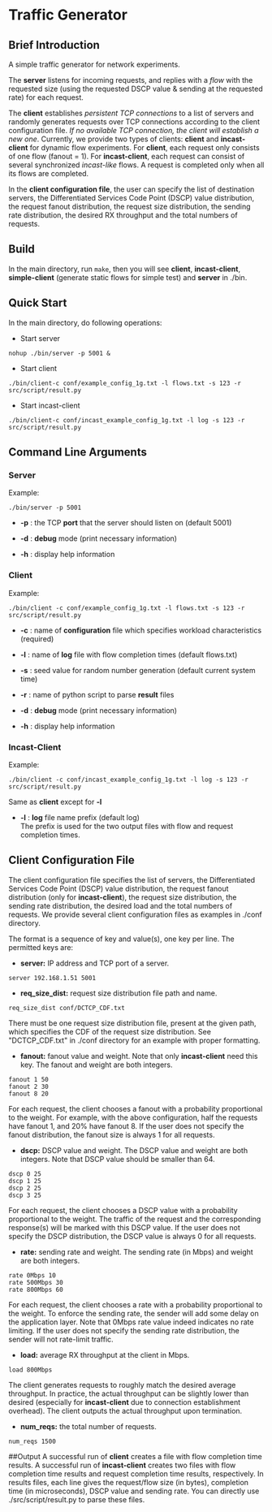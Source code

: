 # Traffic Generator
## Brief Introduction
A simple traffic generator for network experiments.

The **server** listens for incoming requests, and replies with a *flow* with the requested size (using the requested DSCP value & sending at the requested rate) for each request.

The **client** establishes *persistent TCP connections* to a list of servers and randomly generates requests over TCP connections according to the client configuration file. *If no available TCP connection, the client will establish a new one*. Currently, we provide two types of clients: **client** and **incast-client** for dynamic flow experiments. For **client**, each request only consists of one flow (fanout = 1). For **incast-client**, each request can consist of several synchronized *incast-like* flows. A request is completed only when all its flows are completed.  

In the **client configuration file**, the user can specify the list of destination servers, the Differentiated Services Code Point (DSCP) value distribution, the request fanout distribution, the request size distribution, the sending rate distribution, the desired RX throughput and the total numbers of requests. 

## Build
In the main directory, run ```make```, then you will see **client**, **incast-client**, **simple-client** (generate static flows for simple test) and **server** in ./bin.    

## Quick Start
In the main directory, do following operations:
- Start server 
```
nohup ./bin/server -p 5001 &
```

- Start client
```
./bin/client-c conf/example_config_1g.txt -l flows.txt -s 123 -r src/script/result.py
```

- Start incast-client
```
./bin/client-c conf/incast_example_config_1g.txt -l log -s 123 -r src/script/result.py
```

## Command Line Arguments
### Server
Example:
```
./bin/server -p 5001 
```
* **-p** : the TCP **port** that the server should listen on (default 5001)

* **-d** : **debug** mode (print necessary information)

* **-h** : display help information

### Client
Example:
```
./bin/client -c conf/example_config_1g.txt -l flows.txt -s 123 -r src/script/result.py
```
* **-c** : name of **configuration** file which specifies workload characteristics (required)

* **-l** : name of **log** file with flow completion times (default flows.txt)

* **-s** : seed value for random number generation (default current system time)

* **-r** : name of python script to parse **result** files

* **-d** : **debug** mode (print necessary information)

* **-h** : display help information

### Incast-Client
Example:
```
./bin/client -c conf/incast_example_config_1g.txt -l log -s 123 -r src/script/result.py
```

Same as **client** except for **-l**

* **-l** : **log** file name prefix (default log)<br>
The prefix is used for the two output files with flow and request completion times.

## Client Configuration File
The client configuration file specifies the list of servers, the Differentiated Services Code Point (DSCP) value distribution, the request fanout distribution (only for **incast-client**), the request size distribution, the sending rate distribution, the desired load and the total numbers of requests. We provide several client configuration files as examples in ./conf directory.  

The format is a sequence of key and value(s), one key per line. The permitted keys are:

* **server:** IP address and TCP port of a server.
```
server 192.168.1.51 5001
```

* **req_size_dist:** request size distribution file path and name.
```
req_size_dist conf/DCTCP_CDF.txt
```
There must be one request size distribution file, present at the given path, 
which specifies the CDF of the request size distribution. See "DCTCP_CDF.txt" in ./conf directory 
for an example with proper formatting.

* **fanout:** fanout value and weight. Note that only **incast-client** need this key. The fanout and weight are both 
integers.
```
fanout 1 50
fanout 2 30
fanout 8 20
```
For each request, the client chooses a fanout with a probability proportional to the weight. For example, with the above configuration, half the requests have fanout 1, and 20% have fanout 8. If the user does not specify the fanout distribution, the fanout size is always 1 for all requests.

* **dscp:** DSCP value and weight. The DSCP value and weight are both integers. Note that DSCP value should be smaller than 64.
```
dscp 0 25
dscp 1 25
dscp 2 25
dscp 3 25
```
For each request, the client chooses a DSCP value with a probability proportional to the weight. The traffic of the request and the corresponding response(s) will be marked with this DSCP value. If the user does not specify the DSCP distribution, the DSCP value is always 0 for all requests. 

* **rate:** sending rate and weight. The sending rate (in Mbps) and weight are both integers.
```
rate 0Mbps 10
rate 500Mbps 30
rate 800Mbps 60
```
For each request, the client chooses a rate with a probability proportional to the weight. To enforce the sending rate, the sender will add some delay on the application layer. Note that 0Mbps rate value indeed indicates no rate limiting. If the user does not specify the sending rate distribution, the sender will not rate-limit traffic.

* **load:** average RX throughput at the client in Mbps.
```
load 800Mbps
```
The client generates requests to roughly match the desired average throughput. In practice, the actual throughput can be slightly lower than desired (especially for **incast-client** due to connection establishment overhead). The client outputs the actual throughput upon termination.

* **num_reqs:** the total number of requests.
```
num_reqs 1500
```

##Output
A successful run of **client** creates a file with flow completion time results. A successful run of **incast-client** creates two files with flow completion time results and request completion time results, respectively. In results files, each line gives the request/flow size (in bytes), completion time (in microseconds), DSCP value and sending rate. You can directly use ./src/script/result.py to parse these files.        




